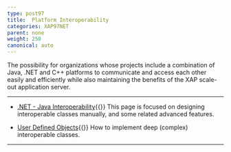 ```yaml
---
type: post97
title:  Platform Interoperability
categories: XAP97NET
parent: none
weight: 250
canonical: auto
---
```



The possibility for organizations whose projects include a combination of Java, .NET and C++ platforms to communicate and access each other easily and efficiently while also maintaining the benefits of the XAP scale-out application server.




<hr/>


- [.NET - Java Interoperability](./dotnet-java-interoperability.html){{<wbr>}}
This page is focused on designing interoperable classes manually, and some related advanced features.

- [User Defined Objects](./interoperability-of-user-defined-objects.html){{<wbr>}}
How to implement deep (complex) interoperable classes.

<hr/>

